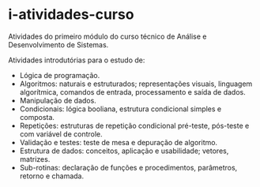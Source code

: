 # i-atividades-curso
Atividades do primeiro módulo do curso técnico de Análise e Desenvolvimento de Sistemas.

Atividades introdutórias para o estudo de:
- Lógica de programação.
- Algoritmos: naturais e estruturados; representações visuais, linguagem algorítmica, comandos de entrada, processamento e saída de dados.
- Manipulação de dados.
- Condicionais: lógica booliana, estrutura condicional simples e composta.
- Repetições: estruturas de repetição condicional pré-teste, pós-teste e com variável de controle.
- Validação e testes: teste de mesa e depuração de algoritmo.
- Estrutura de dados: conceitos, aplicação e usabilidade; vetores, matrizes.
- Sub-rotinas: declaração de funções e procedimentos, parâmetros, retorno e chamada.
